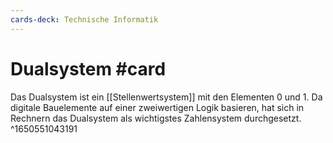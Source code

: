 ```yaml
---
cards-deck: Technische Informatik
---
```


# Dualsystem #card 
Das Dualsystem ist ein [[Stellenwertsystem]] mit den Elementen $0$ und $1$. Da digitale Bauelemente auf einer zweiwertigen Logik basieren, hat sich in Rechnern das Dualsystem als wichtigstes Zahlensystem durchgesetzt.
^1650551043191
